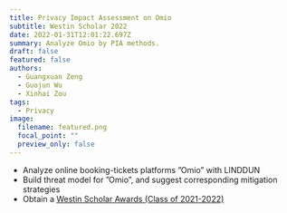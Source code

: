 ```yaml
---
title: Privacy Impact Assessment on Omio
subtitle: Westin Scholar 2022
date: 2022-01-31T12:01:22.697Z
summary: Analyze Omio by PIA methods.
draft: false
featured: false
authors:
  - Guangxuan Zeng
  - Guojun Wu
  - Xinhai Zou
tags:
  - Privacy
image:
  filename: featured.png
  focal_point: ""
  preview_only: false
---
```

- Analyze online booking-tickets platforms ”Omio” with LINDDUN
- Build threat model for ”Omio”, and suggest corresponding mitigation strategies
- Obtain a [Westin Scholar Awards (Class of 2021-2022)](https://iapp.org/resources/article/westin-scholar-awards/)
